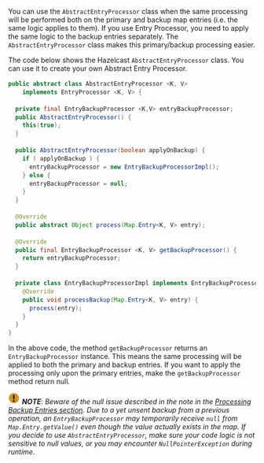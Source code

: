 
You can use the `AbstractEntryProcessor` class when the same processing will be performed both on the primary and backup map entries (i.e. the same logic applies to them). If you use Entry Processor, you need to apply the same logic to the backup entries separately. The `AbstractEntryProcessor` class makes this primary/backup processing easier.

The code below shows the Hazelcast `AbstractEntryProcessor` class. You can use it to create your own Abstract Entry Processor.

```java
public abstract class AbstractEntryProcessor <K, V>
    implements EntryProcessor <K, V> {
    
  private final EntryBackupProcessor <K,V> entryBackupProcessor;
  public AbstractEntryProcessor() {
    this(true);
  }

  public AbstractEntryProcessor(boolean applyOnBackup) {
    if ( applyOnBackup ) {
      entryBackupProcessor = new EntryBackupProcessorImpl();
    } else {
      entryBackupProcessor = null;
    }
  } 

  @Override
  public abstract Object process(Map.Entry<K, V> entry);

  @Override
  public final EntryBackupProcessor <K, V> getBackupProcessor() {
    return entryBackupProcessor;
  }

  private class EntryBackupProcessorImpl implements EntryBackupProcessor <K,V>{
    @Override
    public void processBackup(Map.Entry<K, V> entry) {
      process(entry); 
    }
  }	
}
```

In the above code, the method `getBackupProcessor` returns an `EntryBackupProcessor` instance. This means the same processing will be applied to both the primary and backup entries. If you want to apply the processing only upon the primary entries, make the `getBackupProcessor` method return null. 

![image](../../images/NoteSmall.jpg) ***NOTE***: *Beware of the null issue described in the note in the [Processing Backup Entries section](02_Processing_Backup_Entries.md). Due to a yet unsent backup from a previous operation, an `EntryBackupProcessor` may temporarily receive `null` from `Map.Entry.getValue()` even though the value actually exists in the map. If you decide to use `AbstractEntryProcessor`, make sure your code logic is not sensitive to null values, or you may encounter `NullPointerException` during runtime.*
